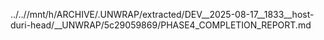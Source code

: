 ../..//mnt/h/ARCHIVE/.UNWRAP/extracted/DEV__2025-08-17__1833__host-duri-head/__UNWRAP/5c29059869/PHASE4_COMPLETION_REPORT.md